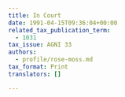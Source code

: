 ```yaml
---
title: In Court
date: 1991-04-15T09:36:04+00:00
related_tax_publication_term:
  - 1031
tax_issue: AGNI 33
authors:
  - profile/rose-moss.md
tax_format: Print
translators: []

---
```

